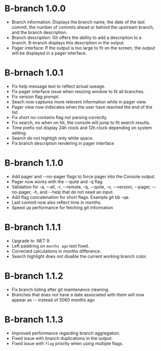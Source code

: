 # B-branch 1.0.0
- Branch information: Displays the branch name, the date of the last commit, the number of commits ahead or behind the upstream branch, and the branch description.
- Branch description: Git offers the ability to add a description to a branch. B-branch displays this description in the output.
- Pager interface: If the output is too large to fit on the screen, the output will be displayed in a pager interface.

# B-brnach 1.0.1
- Fix help message text to reflect actual useage.
- Fix pager interface issue when resizing window to fit all branches.
- Fix version flag prompt.
- Seach now captures more relevent information while in pager view.
- Pager view now indecates when the user have reached the end of the list.
- Fix short no-contains flag not parsing correctly.
- Fix search, no when on hit, the console will jump to fit search results.
- Time prefix not display 24h clock and 12h clock depending on system setting.
- Search do not highligh only white space.
- Fix branch description rendering in pager interface

# B-branch 1.1.0
- Add pager and --no-pager flags to force pager into the Console output.
- Pager now works with the --quite and -q flag
- Validation for -a, --all, -r, --remote, -q, --quite, -v, --version, --pager, --no-pager, -h, and --help that do not need an input.
- Add flag concatenation for short flags. Example git bb -qa.
- Last commit now also reflect time in months.
- Speed up performance for fetching git information

# B-branch 1.1.1
- Upgrade to .NET 9.
- Left paddring on `months ago` text fixed.
- Corrected calculations in months difference.
- Search highlight does not disable the current working branch color.

# B-branch 1.1.2
- Fix branch listing after git maintenance cleaning.
- Branches that does not have a date associated with them will now appear as -- instead of 5060 months ago

# B-branch 1.1.3
- Improved performance regarding branch aggregation.
- Fixed issue with branch duplications in the output.
- Fixed issue with `flag` priority when using multiple flags.